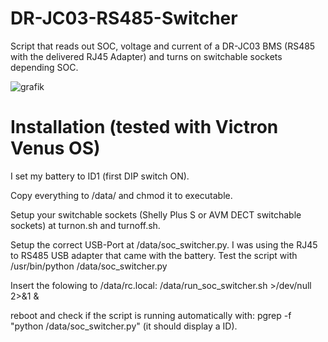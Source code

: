 # DR-JC03-RS485-Switcher
Script that reads out SOC, voltage and current of a DR-JC03 BMS (RS485 with the delivered RJ45 Adapter)
and turns on switchable sockets depending SOC.

![grafik](https://github.com/christian1980nrw/DR-JC03-RS485-Switcher/assets/6513794/2275e2c6-9a4b-402a-8502-5c86416cda18)

# Installation (tested with Victron Venus OS)

I set my battery to ID1 (first DIP switch ON).

Copy everything to /data/ and chmod it to executable.

Setup your switchable sockets (Shelly Plus S or AVM DECT switchable sockets) at turnon.sh and turnoff.sh.

Setup the correct USB-Port at /data/soc_switcher.py. I was using the RJ45 to RS485 USB adapter that came with the battery.
Test the script with /usr/bin/python /data/soc_switcher.py

Insert the folowing to /data/rc.local:
/data/run_soc_switcher.sh >/dev/null 2>&1 &

reboot and check if the script is running automatically with:
pgrep -f "python /data/soc_switcher.py" (it should display a ID).



